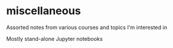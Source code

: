 # miscellaneous

Assorted notes from various courses and topics I'm interested in

Mostly stand-alone Jupyter notebooks
